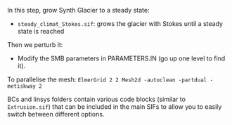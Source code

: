 In this step, grow Synth Glacier to a steady state:
- `steady_climat_Stokes.sif`: grows the glacier with Stokes until a steady state is reached

Then we perturb it:
- Modify the SMB parameters in PARAMETERS.IN (go up one level to find it).

To parallelise the mesh:
`ElmerGrid 2 2 Mesh2d -autoclean -partdual -metiskway 2`

BCs and linsys folders contain various code blocks (similar to `Extrusion.sif`) that can be included in the main SIFs to allow you to easily switch between different options.
